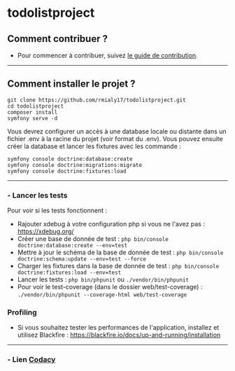 # todolistproject

## Comment contribuer ?

* Pour commencer à contribuer, suivez [le guide de contribution](CONTRIBUTING.md).

___
## Comment installer le projet ?

```
git clone https://github.com/rmialy17/todolistproject.git
cd todolistproject
composer install
symfony serve -d
```

Vous devrez configurer un accès à une database locale ou distante dans un fichier .env à la racine du projet (voir format du .env).
Vous pouvez ensuite créer la database et lancer les fixtures avec les commande :

```
symfony console doctrine:database:create
symfony console doctrine:migrations:migrate
symfony console doctrine:fixtures:load
```

___

### - Lancer les tests

Pour voir si les tests fonctionnent :
- Rajouter xdebug à votre configuration php si vous ne l'avez pas : https://xdebug.org/
- Créer une base de donnée de test : ```php bin/console doctrine:database:create --env=test```
- Mettre à jour le schéma de la base de donnée de test : ```php bin/console doctrine:schema:update --env=test --force```
- Charger les fixtures dans la base de donnée de test : ```php bin/console doctrine:fixtures:load --env=test```
- Lancer les tests : ```php bin/phpunit``` ou ```./vendor/bin/phpunit```
- Pour voir le test-coverage (dans le dossier web/test-coverage) : ```./vendor/bin/phpunit --coverage-html web/test-coverage```

### Profiling
- Si vous souhaitez tester les performances de l'application, installez et utilisez Blackfire : https://blackfire.io/docs/up-and-running/installation

___

### - Lien [Codacy](https://app.codacy.com/gh/rmialy17/todolistproject/dashboard)
